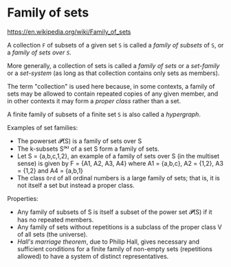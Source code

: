 # Family of sets

https://en.wikipedia.org/wiki/Family_of_sets

A collection `F` of subsets of a given set `S` is called a *family of subsets* of `S`, or a *family of sets over `S`*.

More generally, a collection of sets is called a *family of sets* or a *set-family* or a *set-system* (as long as that collection contains only sets as members).

The term "collection" is used here because, in some contexts, a family of sets may be allowed to contain repeated copies of any given member, and in other contexts it may form a *proper class* rather than a set.

A finite family of subsets of a finite set `S` is also called a *hypergraph*.

Examples of set families: 
* The powerset 𝓟(S) is a family of sets over S
* The k-subsets S⁽ᵏ⁾ of a set S form a family of sets.
* Let S = {a,b,c,1,2}, an example of a family of sets over S 
(in the multiset sense) is given by F = {A1, A2, A3, A4} where 
A1 = {a,b,c}, A2 = {1,2}, A3 = {1,2} and A4 = {a,b,1}
* The class `Ord` of all ordinal numbers is a large family of sets; that is, it is not itself a set but instead a proper class.

Properties:
- Any family of subsets of S is itself a subset of the power set 𝓟(S) if it has no repeated members.
- Any family of sets without repetitions is a subclass of the proper class V of all sets (the universe).
- *Hall's marriage theorem*, due to Philip Hall, gives necessary and sufficient conditions for a finite family of non-empty sets (repetitions allowed) to have a system of distinct representatives.
